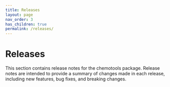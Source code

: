 ```yaml
---
title: Releases
layout: page
nav_order: 3
has_children: true
permalink: /releases/
---
```


# Releases

This section contains release notes for the chemotools package. Release notes are intended to provide a summary of changes made in each release, including new features, bug fixes, and breaking changes.